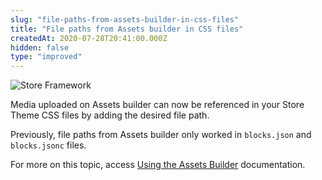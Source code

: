 ```yaml
---
slug: "file-paths-from-assets-builder-in-css-files"
title: "File paths from Assets builder in CSS files"
createdAt: 2020-07-28T20:41:00.000Z
hidden: false
type: "improved"
---
```


![Store Framework](https://cdn.jsdelivr.net/gh/vtexdocs/dev-portal-content@main/images/file-paths-from-assets-builder-in-css-files-0.png)

Media uploaded on Assets builder can now be referenced in your Store Theme CSS files by adding the desired file path.

Previously, file paths from Assets builder only worked in `blocks.json` and `blocks.jsonc` files.

For more on this topic, access [Using the Assets Builder](https://developers.vtex.com/docs/guides/vtex-io-documentation-using-the-assets-builder/) documentation.
